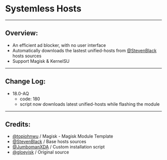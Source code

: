 # Systemless Hosts

---
## Overview:
- An efficient ad blocker, with no user interface
- Automatically downloads the lastest unified-hosts from [@StevenBlack](https://github.com/StevenBlack/hosts) hosts sources
- Support Magisk & KernelSU

---
## Change Log:
- 18.0-AQ  
  - code: 180   
  - script now downloads latest unified-hosts while flashing the module

---
## Credits:
- [@topjohnwu](https://github.com/topjohnwu) / Magisk - Magisk Module Template
- [@StevenBlack](https://github.com/StevenBlack) / Base hosts sources
- [@JumbomanXDA](https://github.com/JumbomanXDA) / Custom installation script
- [@gloeyisk](https://github.com/gloeyisk/systemless-hosts) / Original source

